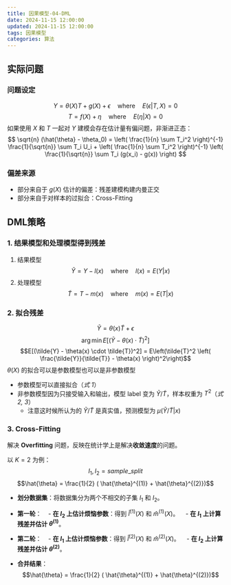 ```yaml
---
title: 因果模型-04-DML
date: 2024-11-15 12:00:00
updated: 2024-11-15 12:00:00
tags: 因果模型
categories: 算法
---
```


## 实际问题

### 问题设定
$$
Y = \theta(X) T + g(X) + \epsilon \quad \text{where} \quad E(\epsilon | T, X) = 0 $$
$$
T = f(X) + \eta \quad \text{where} \quad E(\eta | X) = 0 
$$
如果使用 $X$ 和 $T$ 一起对 $Y$ 建模会存在估计量有偏问题，非渐进正态：
$$
\sqrt{n} (\hat{\theta} - \theta_0) = \left( \frac{1}{n} \sum T_i^2 \right)^{-1} \frac{1}{\sqrt{n}} \sum T_i U_i + \left( \frac{1}{n} \sum T_i^2 \right)^{-1} \left( \frac{1}{\sqrt{n}} \sum T_i (g(x_i) - g(x)) \right)
$$
### 偏差来源

- 部分来自于 $g(X)$ 估计的偏差：残差建模构建内曼正交
- 部分来自于对样本的过拟合：Cross-Fitting

## DML策略

### 1. 结果模型和处理模型得到残差

1. 结果模型
$$
\tilde{Y} = Y - l(x) \quad \text{where} \quad l(x) = E(Y|x)
$$
2. 处理模型
$$
\tilde{T} = T - m(x) \quad \text{where} \quad m(x) = E(T|x)
$$
### 2. 拟合残差

$$\tilde{Y} = \theta(x) \tilde{T} + \epsilon$$
$$\arg\min E[(\tilde{Y} - \theta(x) \cdot \tilde{T})^2]$$
$$E[(\tilde{Y} - \theta(x) \cdot \tilde{T})^2] = E\left(\tilde{T}^2 \left( \frac{\tilde{Y}}{\tilde{T}} - \theta(x) \right)^2\right)$$
$\theta(X)$ 的拟合可以是参数模型也可以是非参数模型
- 参数模型可以直接拟合（*式 1*）
- 非参数模型因为只接受输入和输出，模型 label 变为 $\tilde{Y}/\tilde{T}$，样本权重为 $T^2$（*式2, 3*）
	- 注意这时候所认为的 $\tilde{Y}/\tilde{T}$ 是真实值，预测模型为 $\mu(\tilde{Y}/\tilde{T}|x)$ 

### 3. Cross-Fitting

解决 **Overfitting** 问题，反映在统计学上是解决**收敛速度**的问题。

以 $K=2$ 为例： 
$$I_1, I_2 = sample\_split$$
$$\hat{\theta} = \frac{1}{2} ( \hat{\theta}^{(1)} + \hat{\theta}^{(2)})$$

- **划分数据集**：将数据集分为两个不相交的子集 $I_1$ 和 $I_2$。 

- **第一轮**： 
  - **在 $I_2$ 上估计烦恼参数**：得到 $\hat{l}^{(1)}(X)$ 和 $\hat{m}^{(1)}(X)$。 
  - **在 $I_1$ 上计算残差并估计 $\theta^{(1)}$**。 

- **第二轮**： 
  - **在 $I_1$ 上估计烦恼参数**：得到 $\hat{l}^{(2)}(X)$ 和 $\hat{m}^{(2)}(X)$。 
  - **在 $I_2$ 上计算残差并估计 $\theta^{(2)}$**。 

- **合并结果**： 
$$\hat{\theta} = \frac{1}{2} ( \hat{\theta}^{(1)} + \hat{\theta}^{(2)})$$

